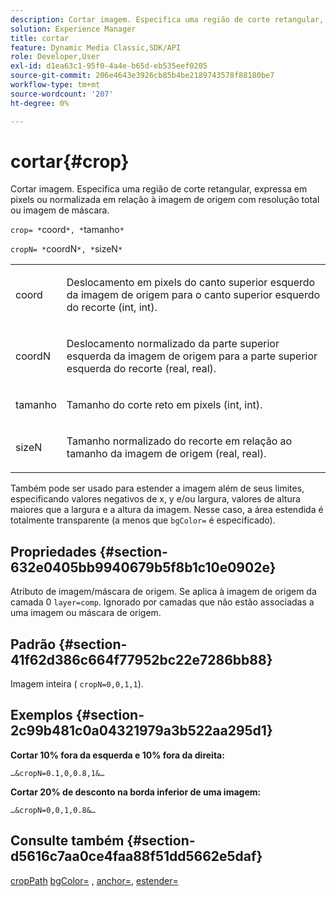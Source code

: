 ```yaml
---
description: Cortar imagem. Especifica uma região de corte retangular, expressa em pixels ou normalizada em relação à imagem de origem com resolução total ou imagem de máscara.
solution: Experience Manager
title: cortar
feature: Dynamic Media Classic,SDK/API
role: Developer,User
exl-id: d1ea63c1-95f0-4a4e-b65d-eb535eef0205
source-git-commit: 206e4643e3926cb85b4be2189743578f88180be7
workflow-type: tm+mt
source-wordcount: '207'
ht-degree: 0%

---
```


# cortar{#crop}

Cortar imagem. Especifica uma região de corte retangular, expressa em pixels ou normalizada em relação à imagem de origem com resolução total ou imagem de máscara.

`crop= *`coord`*, *`tamanho`*`

`cropN= *`coordN`*, *`sizeN`*`

<table id="simpletable_472A9AD67AA64419B0877B0535F8B14A"> 
 <tr class="strow"> 
  <td class="stentry"> <p><span class="codeph"> <span class="varname"> coord</span></span> </p> </td> 
  <td class="stentry"> <p>Deslocamento em pixels do canto superior esquerdo da imagem de origem para o canto superior esquerdo do recorte (int, int). </p></td> 
 </tr> 
 <tr class="strow"> 
  <td class="stentry"> <p><span class="codeph"> <span class="varname"> coordN</span></span> </p> </td> 
  <td class="stentry"> <p>Deslocamento normalizado da parte superior esquerda da imagem de origem para a parte superior esquerda do recorte (real, real). </p></td> 
 </tr> 
 <tr class="strow"> 
  <td class="stentry"> <p><span class="codeph"> <span class="varname"> tamanho</span></span> </p></td> 
  <td class="stentry"> <p>Tamanho do corte reto em pixels (int, int). </p></td> 
 </tr> 
 <tr class="strow"> 
  <td class="stentry"> <p><span class="codeph"> <span class="varname"> sizeN</span></span> </p></td> 
  <td class="stentry"> <p>Tamanho normalizado do recorte em relação ao tamanho da imagem de origem (real, real). </p></td> 
 </tr> 
</table>

Também pode ser usado para estender a imagem além de seus limites, especificando valores negativos de x, y e/ou largura, valores de altura maiores que a largura e a altura da imagem. Nesse caso, a área estendida é totalmente transparente (a menos que `bgColor=` é especificado).

## Propriedades {#section-632e0405bb9940679b5f8b1c10e0902e}

Atributo de imagem/máscara de origem. Se aplica à imagem de origem da camada 0 `layer=comp`. Ignorado por camadas que não estão associadas a uma imagem ou máscara de origem.

## Padrão {#section-41f62d386c664f77952bc22e7286bb88}

Imagem inteira ( `cropN=0,0,1,1`).

## Exemplos {#section-2c99b481c0a04321979a3b522aa295d1}

**Cortar 10% fora da esquerda e 10% fora da direita:**

`…&cropN=0.1,0,0.8,1&…`

**Cortar 20% de desconto na borda inferior de uma imagem:**

`…&cropN=0,0,1,0.8&…`

## Consulte também {#section-d5616c7aa0ce4faa88f51dd5662e5daf}

[cropPath](/help/aem-is-ir-api/is-api/http-ref/image-serving-api-ref/c-http-protocol-reference/c-command-reference/r-croppath.md) [bgColor=](../../../../../is-api/http-ref/image-serving-api-ref/c-http-protocol-reference/c-command-reference/r-bgcolor.md#reference-441371ba4ef54fe781887c5ae448f6ab) , [anchor=](../../../../../is-api/http-ref/image-serving-api-ref/c-http-protocol-reference/c-command-reference/r-anchor.md#reference-6661e548ab284b82828d8d94c8ddeb7c), [estender=](../../../../../is-api/http-ref/image-serving-api-ref/c-http-protocol-reference/c-command-reference/r-extend.md#reference-7e9156beb285459d830e2d56782a74ac)
